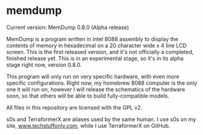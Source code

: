 # memdump
Current version: MemDump 0.8.0 (Alpha release)

MemDump is a program written in intel 8088 assembly to display the contents of memory in hexadecimal on a 20 character wide x 4 line LCD screen. This is the first released version, and it's not officially a completed, finished release yet. This is in an experimental stage, so it's in its alpha stage right now, version 0.8.0.

This program will only run on very specific hardware, with even more specific configurations. Right now, my homebrew 8088 computer is the only one it will run on, however I will release the schematics of the hardware soon, so that others will be able to build fully-compatible models.

All files in this repository are licensed with the GPL v2.

s0s and TerraformerX are aliases used by the same human. I use s0s on my site, www.techstuffonly.com, while I use TerraformerX on GitHub.
